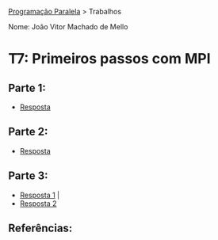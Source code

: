[Programação Paralela](https://github.com/AndreaInfUFSM/elc139-2018a) > Trabalhos

Nome: João Vitor Machado de Mello

# T7: Primeiros passos com MPI

## Parte 1:
- [Resposta](respostas/mpi_dotprod.c)

## Parte 2:
- [Resposta](respostas/mpi_pipeline.c)

## Parte 3:
- [Resposta 1](respostas/mpi_corrigido1.c) |
- [Resposta 2](respostas/mpi_corrigido2.c)

## Referências:

